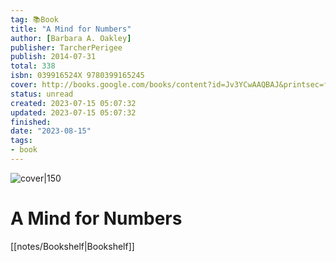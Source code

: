 ```yaml
---
tag: 📚Book
title: "A Mind for Numbers"
author: [Barbara A. Oakley]
publisher: TarcherPerigee
publish: 2014-07-31
total: 338
isbn: 039916524X 9780399165245
cover: http://books.google.com/books/content?id=Jv3YCwAAQBAJ&printsec=frontcover&img=1&zoom=1&edge=curl&source=gbs_api
status: unread
created: 2023-07-15 05:07:32
updated: 2023-07-15 05:07:32
finished: 
date: "2023-08-15"
tags:
- book
---
```


![cover|150](http://books.google.com/books/content?id=Jv3YCwAAQBAJ&printsec=frontcover&img=1&zoom=1&edge=curl&source=gbs_api)

# A Mind for Numbers
[[notes/Bookshelf|Bookshelf]]